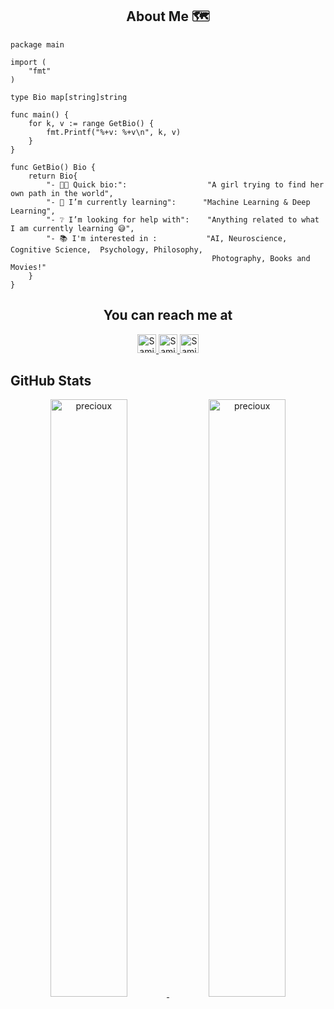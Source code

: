 <h2 align="center">About Me 🗺️</h2> 

```golang
package main

import (
	"fmt"
)

type Bio map[string]string

func main() {
	for k, v := range GetBio() {
		fmt.Printf("%+v: %+v\n", k, v)
	}
}

func GetBio() Bio {
	return Bio{
		"- 👩‍💻 Quick bio:":                  "A girl trying to find her own path in the world",
		"- 🌱 I’m currently learning":      "Machine Learning & Deep Learning",
		"- ❔ I’m looking for help with":    "Anything related to what I am currently learning 😅",
		"- 📚 I'm interested in :           "AI, Neuroscience, Cognitive Science,  Psychology, Philosophy,
		                                     Photography, Books and Movies!"
	}
}
```

<h2 align="center">You can reach me at </h2>

<p align="center">

  <a href="https://www.linkedin.com/in/samin-mahdipour-8919a6133/">
    <img src="https://cdn.jsdelivr.net/npm/simple-icons@3.0.1/icons/linkedin.svg" alt="Samin Mahdipour's LinkedIn Profile" height="30" width="30">
  </a>

  <a href="https://www.kaggle.com/precioux">
    <img src="https://cdn4.iconfinder.com/data/icons/logos-and-brands-1/512/189_Kaggle_logo_logos-512.png" alt="Samin Mahdipour's Kaggle Profile" height="30" width="30">
  </a>
	
  <a href="mailto: uni.mahdipour@gmail.com">
    <img src="https://simpleicons.org/icons/gmail.svg" alt="Samin Mahdipour's Gmail" height="30" width="30">
  </a>
  
</p>

## GitHub Stats

<!--
<summary><b>⚡ Bouaskaoun's Stats</b></summary>
<br/>
-->
<p align="center">
	<a href="https://github.com/Bouaskaoun">
	<img width="49.5%" src="https://github-readme-stats.vercel.app/api/top-langs/?username=precioux&langs_count=10&theme=graywhite&layout=compact" alt="precioux">
	<img width="49.5%" src="https://github-readme-stats.vercel.app/api?username=precioux&show_icons=true&theme=graywhite" alt="precioux">
	</a>
	<br/>
</p>
<br/>
<!--
<h2 align="center">Github stats :bar_chart:</h2>

<p><img src="https://github-readme-stats.vercel.app/api/top-langs/?username=precioux&langs_count=10&theme=graywhite&layout=compact" alt="precioux :: Top Langs" /></p>

<p><img src="https://github-readme-stats.vercel.app/api?username=precioux&show_icons=true&theme=graywhite" alt="precioux :: Profile Stats" /></p>
